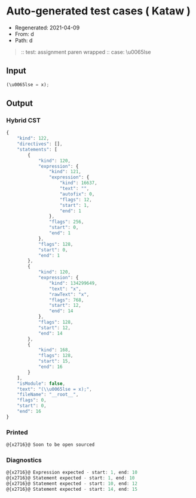 # Auto-generated test cases ( Kataw )
- Regenerated: 2021-04-09
- From: d
- Path: d
> :: test: assignment paren wrapped
> :: case: \u0065lse
## Input

`````js
(\u0065lse = x);
`````

## Output

### Hybrid CST

```javascript
{
    "kind": 122,
    "directives": [],
    "statements": [
        {
            "kind": 120,
            "expression": {
                "kind": 121,
                "expression": {
                    "kind": 16637,
                    "text": "",
                    "autofix": 0,
                    "flags": 12,
                    "start": 1,
                    "end": 1
                },
                "flags": 256,
                "start": 0,
                "end": 1
            },
            "flags": 128,
            "start": 0,
            "end": 1
        },
        {
            "kind": 120,
            "expression": {
                "kind": 134299649,
                "text": "x",
                "rawText": "x",
                "flags": 768,
                "start": 12,
                "end": 14
            },
            "flags": 128,
            "start": 12,
            "end": 14
        },
        {
            "kind": 168,
            "flags": 128,
            "start": 15,
            "end": 16
        }
    ],
    "isModule": false,
    "text": "(\\u0065lse = x);",
    "fileName": "__root__",
    "flags": 0,
    "start": 0,
    "end": 16
}
```

### Printed

```javascript
@{x2716}@ Soon to be open sourced
```

### Diagnostics

```javascript
@{x2716}@ Expression expected - start: 1, end: 10
@{x2716}@ Statement expected - start: 1, end: 10
@{x2716}@ Statement expected - start: 10, end: 12
@{x2716}@ Statement expected - start: 14, end: 15

```

